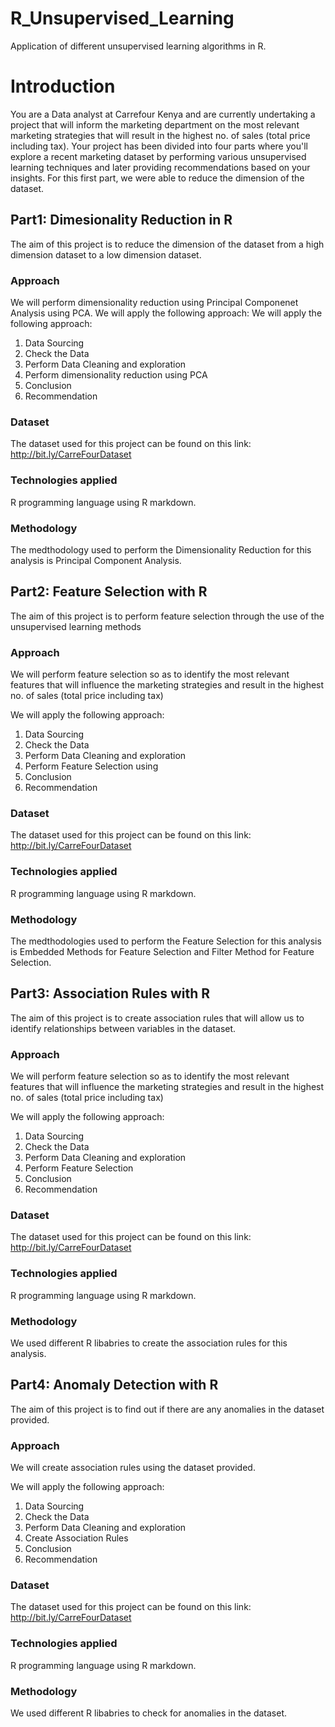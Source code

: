 # R_Unsupervised_Learning

Application of different unsupervised learning algorithms in R.

# Introduction

You are a Data analyst at Carrefour Kenya and are currently undertaking a project that will inform the marketing department on the most relevant 
marketing strategies that will result in the highest no. of sales (total price including tax). 
Your project has been divided into four parts where you'll explore a recent marketing dataset by performing various unsupervised learning techniques 
and later providing recommendations based on your insights.
For this first part, we were able to reduce the dimension of the dataset.

## Part1: Dimesionality Reduction in R

The aim of this project is to reduce the dimension of the dataset from a high dimension dataset to a low dimension dataset.

### Approach

We will perform dimensionality reduction using Principal Componenet Analysis using PCA.
We will apply the following approach: We will apply the following approach:
1. Data Sourcing
2. Check the Data
3. Perform Data Cleaning and exploration
4. Perform dimensionality reduction using PCA
5. Conclusion
6. Recommendation 

### Dataset
The dataset used for this project can be found on this link: http://bit.ly/CarreFourDataset

### Technologies applied
R programming language using R markdown.

### Methodology
The medthodology used to perform the Dimensionality Reduction for this analysis is Principal Component Analysis.



## Part2: Feature Selection with R

The aim of this project is to perform feature selection through the use of the unsupervised learning methods

### Approach

We will perform feature selection so as to identify the most relevant features that will influence the marketing strategies and result in the highest no. of sales (total price including tax)

We will apply the following approach:
1. Data Sourcing
2. Check the Data
3. Perform Data Cleaning and exploration
4. Perform Feature Selection using 
5. Conclusion
6. Recommendation
 
### Dataset
The dataset used for this project can be found on this link: http://bit.ly/CarreFourDataset

### Technologies applied
R programming language using R markdown.

### Methodology
The medthodologies used to perform the Feature Selection for this analysis is Embedded Methods for Feature Selection and Filter Method for Feature Selection.



## Part3: Association Rules with R

The aim of this project is to create association rules that will allow us to identify relationships between variables in the dataset.

### Approach

We will perform feature selection so as to identify the most relevant features that will influence the marketing strategies and result in the highest no. of sales (total price including tax)

We will apply the following approach:
1. Data Sourcing
2. Check the Data
3. Perform Data Cleaning and exploration
4. Perform Feature Selection 
5. Conclusion
6. Recommendation
 
### Dataset
The dataset used for this project can be found on this link: http://bit.ly/CarreFourDataset

### Technologies applied
R programming language using R markdown.

### Methodology
We used different R libabries to create the association rules for this analysis.


## Part4: Anomaly Detection with R

The aim of this project is to find out if there are any anomalies in the dataset provided.

### Approach

We will create association rules using the dataset provided.

We will apply the following approach:
1. Data Sourcing
2. Check the Data
3. Perform Data Cleaning and exploration
4. Create Association Rules
5. Conclusion
6. Recommendation
 
### Dataset
The dataset used for this project can be found on this link: http://bit.ly/CarreFourDataset

### Technologies applied
R programming language using R markdown.

### Methodology
We used different R libabries to check for anomalies in the dataset.
